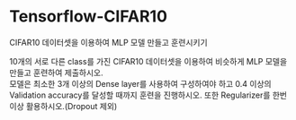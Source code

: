 # Tensorflow-CIFAR10

CIFAR10 데이터셋을 이용하여 MLP 모델 만들고 훈련시키기

10개의 서로 다른 class를 가진 CIFAR10 데이터셋을 이용하여 비슷하게 MLP 모델을 만들고 훈련하여 제출하시오. <br>
모델은 최소한 3개 이상의 Dense layer를 사용하여 구성하여야 하고 0.4 이상의 Validation accuracy를 달성할 때까지 훈련을 진행하시오. 또한 Regularizer를 한번 이상 활용하시오.(Dropout 제외)

